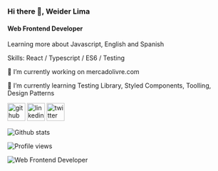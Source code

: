 ### Hi there 👋, Weider Lima
#### Web Frontend Developer

Learning more about Javascript, English and Spanish

Skills: React / Typescript / ES6 / Testing

🔭  I’m currently working on mercadolivre.com 

🌱  I’m currently learning Testing Library, Styled Components, Toolling, Design Patterns 

[<img src='https://cdn.jsdelivr.net/npm/simple-icons@3.0.1/icons/github.svg' alt='github' height='40'>](https://github.com/weider86)  [<img src='https://cdn.jsdelivr.net/npm/simple-icons@3.0.1/icons/linkedin.svg' alt='linkedin' height='40'>](https://www.linkedin.com/in/weiderlima/)  [<img src='https://cdn.jsdelivr.net/npm/simple-icons@3.0.1/icons/twitter.svg' alt='twitter' height='40'>](https://twitter.com/weider86)  

![Github stats](https://github-readme-stats.vercel.app/api?username=weider86&show_icons=true)

![Profile views](https://gpvc.arturio.dev/weider86)  

![Web Frontend Developer](https://image.freepik.com/fotos-gratis/codigo-javascript-linguagem-de-programacao-de-computadores-componentes-do-editor-de-texto-na-internet_73523-1353.jpg)
